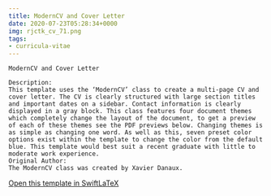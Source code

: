 ```yaml
---
title: ModernCV and Cover Letter
date: 2020-07-23T05:28:34+0000
img: rjctk_cv_71.png
tags:
- curricula-vitae
---
```

```
ModernCV and Cover Letter

Description:
This template uses the ‘ModernCV’ class to create a multi-page CV and cover letter. The CV is clearly structured with large section titles and important dates on a sidebar. Contact information is clearly displayed in a gray block. This class features four document themes which completely change the layout of the document, to get a preview of each of these themes see the PDF previews below. Changing themes is as simple as changing one word. As well as this, seven preset color options exist within the template to change the color from the default blue. This template would best suit a recent graduate with little to moderate work experience.
Original Author:
The ModernCV class was created by Xavier Danaux.
```
[Open this template in SwiftLaTeX](https://www.swiftlatex.com/project.html?import=https://swiftlatex.github.io/LaTeXBoilerPlate/zips/thaat_cv_7.zip)
